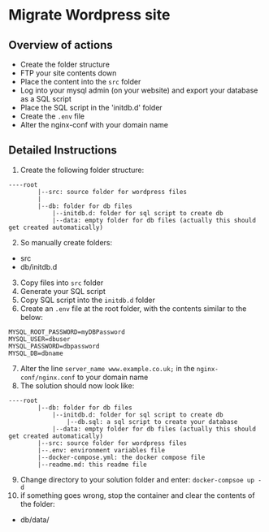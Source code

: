 # Migrate Wordpress site




## Overview of actions
- Create the folder structure
- FTP your site contents down 
- Place the content into the `src` folder
- Log into your mysql admin (on your website) and export your database as a SQL script
- Place the SQL script in the 'initdb.d' folder
- Create the `.env` file
- Alter the nginx-conf with your domain name

## Detailed Instructions
1. Create the following folder structure:
```
----root 
        |--src: source folder for wordpress files
        |
        |--db: folder for db files
            |--initdb.d: folder for sql script to create db
            |--data: empty folder for db files (actually this should get created automatically)

```
2. So manually create folders:
- src
- db/initdb.d

3. Copy files into `src` folder
4. Generate your SQL script
5. Copy SQL script into the `initdb.d` folder
6. Create an `.env` file at the root folder, with the contents similar to the below:
```
MYSQL_ROOT_PASSWORD=myDBPassword
MYSQL_USER=dbuser
MYSQL_PASSWORD=dbpassword
MYSQL_DB=dbname
```
7. Alter the line `server_name www.example.co.uk;` in the `nginx-conf/nginx.conf` to your domain name
8. The solution should now look like:
```
----root 
        |--db: folder for db files
            |--initdb.d: folder for sql script to create db
                |--db.sql: a sql script to create your database
            |--data: empty folder for db files (actually this should get created automatically)
        |--src: source folder for wordpress files
        |--.env: environment variables file
        |--docker-compose.yml: the docker compose file
        |--readme.md: this readme file   
```
9. Change directory to your solution folder and enter: `docker-compsoe up -d`
10. if something goes wrong, stop the container and clear the contents of the folder:
- db/data/
